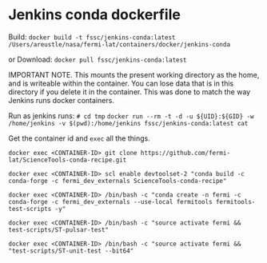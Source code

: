 # Jenkins conda dockerfile

Build: `docker build -t fssc/jenkins-conda:latest /Users/areustle/nasa/fermi-lat/containers/docker/jenkins-conda`

or Download: `docker pull fssc/jenkins-conda:latest`

IMPORTANT NOTE. This mounts the present working directory as the home, and is writeable within the container. 
You can lose data that is in this directory if you delete it in the container. This was done to match the way
Jenkins runs docker containers.

Run as jenkins runs: 
`# cd tmp`
`docker run --rm -t -d -u ${UID}:${GID} -w /home/jenkins -v $(pwd):/home/jenkins fssc/jenkins-conda:latest cat`

Get the container id and `exec` all the things.

`docker exec <CONTAINER-ID> git clone https://github.com/fermi-lat/ScienceTools-conda-recipe.git`

`docker exec <CONTAINER-ID> scl enable devtoolset-2 "conda build -c conda-forge -c fermi_dev_externals ScienceTools-conda-recipe"`

`docker exec <CONTAINER-ID> /bin/bash -c "conda create -n fermi -c conda-forge -c fermi_dev_externals --use-local fermitools fermitools-test-scripts -y"`

`docker exec <CONTAINER-ID> /bin/bash -c "source activate fermi && test-scripts/ST-pulsar-test"`

`docker exec <CONTAINER-ID> /bin/bash -c "source activate fermi && "test-scripts/ST-unit-test --bit64"`
